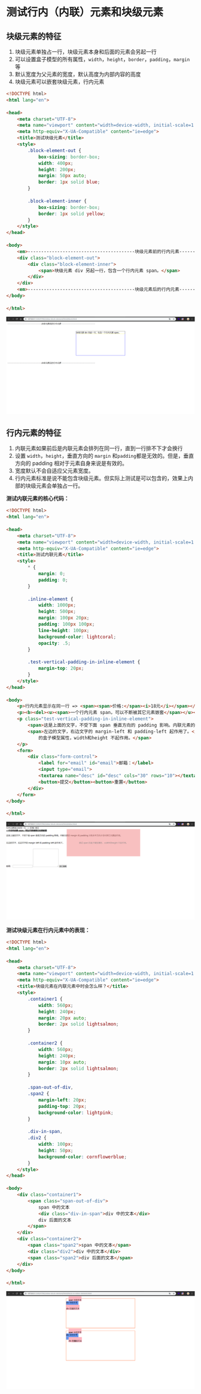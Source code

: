 # 测试行内（内联）元素和块级元素

## 块级元素的特征

1. 块级元素单独占一行，块级元素本身和后面的元素会另起一行
2. 可以设置盒子模型的所有属性，`width`，`height`，`border`，`padding`，`margin` 等
3. 默认宽度为父元素的宽度，默认高度为内部内容的高度
4. 块级元素可以嵌套块级元素，行内元素

```html
<!DOCTYPE html>
<html lang="en">

<head>
    <meta charset="UTF-8">
    <meta name="viewport" content="width=device-width, initial-scale=1.0">
    <meta http-equiv="X-UA-Compatible" content="ie=edge">
    <title>测试块级元素</title>
    <style>
        .block-element-out {
            box-sizing: border-box;
            width: 400px;
            height: 200px;
            margin: 50px auto;
            border: 1px solid blue;
        }

        .block-element-inner {
            box-sizing: border-box;
            border: 1px solid yellow;
        }
    </style>
</head>

<body>
    <em>----------------------------------------块级元素前的行内元素----------------------------------------</em>
    <div class="block-element-out">
        <div class="block-element-inner">
            <span>块级元素 div 另起一行，包含一个行内元素 span。</span>
        </div>
    </div>
    <em>----------------------------------------块级元素后的行内元素----------------------------------------</em>
</body>

</html>
```

![块级元素测试截图](https://github.com/tjx666/FE-Getting-Started/blob/master/HTML/inline-and-block/screenshots/block-element.png?raw=true)

## 行内元素的特征

1. 内联元素如果前后是内联元素会排列在同一行，直到一行排不下才会换行
2. 设置 `width`，`height`，垂直方向的 `margin` 和`padding`都是无效的。但是，垂直方向的 padding 相对于元素自身来说是有效的。
3. 宽度默认不会自适应父元素宽度。
4. 行内元素标准是说不能包含块级元素。但实际上测试是可以包含的，效果上内部的块级元素会单独占一行。

**测试内联元素的核心代码：**

```html
<!DOCTYPE html>
<html lang="en">

<head>
    <meta charset="UTF-8">
    <meta name="viewport" content="width=device-width, initial-scale=1.0">
    <meta http-equiv="X-UA-Compatible" content="ie=edge">
    <title>测试内联元素</title>
    <style>
        * {
            margin: 0;
            padding: 0;
        }

        .inline-element {
            width: 1000px;
            height: 500px;
            margin: 100px 20px;
            padding: 100px 100px;
            line-height: 100px;
            background-color: lightcoral;
            opacity: .5;
        }

        .test-vertical-padding-in-inline-element {
            margin-top: 20px;
        }
    </style>
</head>

<body>
    <p>行内元素显示在同一行 => <span><span>价格:</span><i>18元</i></span></p>
    <p><b><del><u><span>一个行内元素 span，可以不断被其它元素嵌套</span></u></del></b></p>
    <p class="test-vertical-padding-in-inline-element">
        <span>这是上面的文字，不受下面 span 垂直方向的 padding 影响。内联元素的 margin 和 padding 只有水平方向才会对其它元素起作用。</span><br />
        <span>左边的文字，右边文字的 margin-left 和 padding-left 起作用了。</span><span class="inline-element">测试 span
            的盒子模型属性，width和height 不起作用。</span>
    </p>
    <form>
        <div class="form-control">
            <label for="email" id="email">邮箱：</label>
            <input type="email">
            <textarea name="desc" id="desc" cols="30" rows="10"></textarea>
            <button>提交</button><button>重置</button>
        </div>
    </form>
</body>

</html>
```

![行内元素测试截图](https://github.com/tjx666/FE-Getting-Started/blob/master/HTML/inline-and-block/screenshots/inline-element.png?raw=true)

**测试块级元素在行内元素中的表现：**

```html
<!DOCTYPE html>
<html lang="en">

<head>
    <meta charset="UTF-8">
    <meta name="viewport" content="width=device-width, initial-scale=1.0">
    <meta http-equiv="X-UA-Compatible" content="ie=edge">
    <title>块级元素在内联元素中时会怎么样？</title>
    <style>
        .container1 {
            width: 560px;
            height: 240px;
            margin: 20px auto;
            border: 2px solid lightsalmon;
        }

        .container2 {
            width: 560px;
            height: 240px;
            margin: 10px auto;
            border: 2px solid lightsalmon;
        }

        .span-out-of-div,
        .span2 {
            margin-left: 20px;
            padding-top: 20px;
            background-color: lightpink;
        }

        .div-in-span,
        .div2 {
            width: 100px;
            height: 50px;
            background-color: cornflowerblue;
        }
    </style>
</head>

<body>
    <div class="container1">
        <span class="span-out-of-div">
            span 中的文本
            <div class="div-in-span">div 中的文本</div>
            div 后面的文本
        </span>
    </div>
    <div class="container2">
        <span class="span2">span 中的文本</span>
        <div class="div2">div 中的文本</div>
        <span class="span2">div 后面的文本</span>
    </div>
</body>

</html>
```

![块级元素在行内元素中的表现](https://github.com/tjx666/FE-Getting-Started/blob/master/HTML/inline-and-block/screenshots/block-in-inline.png?raw=true)

